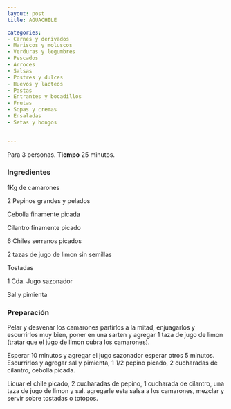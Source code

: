 ```yaml
---
layout: post
title: AGUACHILE

categories:
- Carnes y derivados
- Mariscos y moluscos
- Verduras y legumbres
- Pescados
- Arroces
- Salsas
- Postres y dulces
- Huevos y lacteos
- Pastas
- Entrantes y bocadillos
- Frutas
- Sopas y cremas
- Ensaladas
- Setas y hongos
 

---
```


Para 3 personas.
<b>Tiempo</b> 25 minutos.

<h3>Ingredientes</h3>

1Kg de camarones

2 Pepinos grandes y pelados

Cebolla finamente picada

Cilantro finamente picado

6 Chiles serranos picados

2 tazas de jugo de limon sin semillas

Tostadas

1 Cda. Jugo sazonador

Sal y pimienta

<h3>Preparación</h3>

Pelar y desvenar los camarones partirlos a la mitad, enjuagarlos y escurrirlos muy bien, poner en una sarten y agregar 1 taza de jugo de limon (tratar que el jugo de limon cubra los camarones).

Esperar 10 minutos y agregar el jugo sazonador esperar otros 5 minutos. Escurrirlos y agregar sal y pimienta, 1 1/2 pepino picado, 2 cucharadas de cilantro, cebolla picada.

Licuar el chile picado, 2 cucharadas de pepino, 1 cucharada de cilantro, una taza de jugo de limon y sal. agregarle esta salsa a los camarones, mezclar y servir sobre tostadas o totopos.

